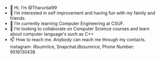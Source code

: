 - 👋 Hi, I’m @Tharunlal99 
- 👀 I’m interested in self improvement and having fun with my family and friends.
- 🌱 I’m currently learning Computer Engineering at CSUF.
- 💞️ I’m looking to collaborate on Computer Science courses and learn about computer language's such as C++
- 📫 How to reach me. Anybody can reach me through my contacts. instagram: i8sumriice, Snapchat:i8ssumrice, Phone Number: 9516130438

<!---
Tharunlal99/Tharunlal99 is a ✨ special ✨ repository because its `README.md` (this file) appears on your GitHub profile.
You can click the Preview link to take a look at your changes.
--->
